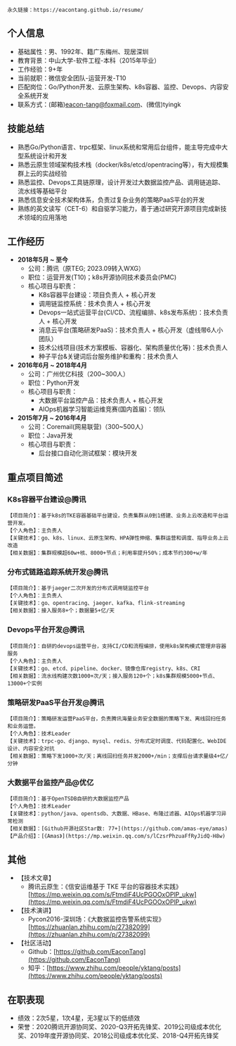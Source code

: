 ```
永久链接：https://eacontang.github.io/resume/
```

## 个人信息
- 基础属性：男、1992年、籍广东梅州、现居深圳
- 教育背景：中山大学-软件工程-本科（2015年毕业）
- 工作经验：9+年
- 当前就职：微信安全团队-运营开发-T10
- 匹配岗位：Go/Python开发、云原生架构、k8s容器、监控、Devops、内容安全系统开发
- 联系方式：(邮箱)eacon-tang@foxmail.com、(微信)tyingk


## 技能总结
- 熟悉Go/Python语言、trpc框架、linux系统和常用后台组件，能主导完成中大型系统设计和开发
- 熟悉云原生领域架构技术栈（docker/k8s/etcd/opentracing等），有大规模集群上云的实战经验
- 熟悉监控、Devops工具链原理，设计开发过大数据监控产品、调用链追踪、流水线等基础平台
- 熟悉信息安全技术架构体系，负责过复杂业务的策略PaaS平台的开发
- 熟练的英文读写（CET-6）和自驱学习能力，善于通过研究开源项目完成新技术领域的应用落地


## 工作经历
- **2018年5月 ~ 至今**
  - 公司：腾讯（原TEG; 2023.09转入WXG）
  - 职位：运营开发(T10)；k8s开源协同技术委员会(PMC)
  - 核心项目与职责：
    - K8s容器平台建设：项目负责人 + 核心开发
    - 调用链监控系统：技术负责人 + 核心开发
    - Devops一站式运营平台(CI/CD、流程编排、k8s发布系统)：技术负责人 + 核心开发
    - 消息云平台(策略研发PaaS)：技术负责人 + 核心开发（虚线带6人小团队）
    - 技术公线项目(技术方案模板、容器化、架构质量优化等)：技术负责人
    - 种子平台&关键词后台服务维护和重构：技术负责人
- **2016年6月 ~ 2018年4月**
  - 公司：广州优亿科技（200~300人）
  - 职位：Python开发
  - 核心项目与职责：
    - 大数据平台监控产品：技术负责人 + 核心开发
    - AIOps机器学习智能运维竞赛(国内首届)：领队
- **2015年7月 ~ 2016年4月**
  - 公司：Coremail(网易联营)（300~500人）
  - 职位：Java开发
  - 核心项目与职责：
    - 后台接口自动化测试框架：模块开发


## 重点项目简述

### K8s容器平台建设@腾讯
```
【项目简介】：基于k8s的TKE容器基础平台建设，负责集群从0到1搭建、业务上云改造和平台运营开发。
【个人角色】：主负责人
【关键技术】：go、k8s、linux、云原生架构、HPA弹性伸缩、集群运营和调度、指导业务上云改造
【相关数据】：集群规模超60w+核、8000+节点；利用率提升50%；成本节约300+w/年
```

### 分布式链路追踪系统开发@腾讯
```
【项目简介】：基于jaeger二次开发的分布式调用链监控平台
【个人角色】：主负责人
【关键技术】：go、opentracing、jaeger、kafka、flink-streaming
【相关数据】：接入服务8+个；数据量5+亿/天
```

### Devops平台开发@腾讯
```
【项目简介】：自研的devops运营平台，支持CI/CD和流程编排，使用k8s架构模式管理非容器服务
【个人角色】：主负责人
【关键技术】：go、etcd、pipeline、docker、镜像仓库registry、k8s、CRI
【相关数据】：流水线构建次数1000+次/天；接入服务120+个；k8s集群规模5000+节点、13000+个实例
```

### 策略研发PaaS平台开发@腾讯
```
【项目简介】：策略研发运营PaaS平台，负责腾讯海量业务安全数据的策略下发、离线回扫任务和业务运营。
【个人角色】：技术Leader
【关键技术】：trpc-go、django、mysql、redis、分布式定时调度、代码配置化、WebIDE设计、内容安全对抗
【相关数据】：策略下发1000+次/天；离线回扫任务并发2000+/min；支撑后台请求量级4+亿/分钟
```

### 大数据平台监控产品@优亿
```
【项目简介】：基于OpenTSDB自研的大数据监控产品
【个人角色】：技术Leader
【关键技术】：python/java、opentsdb、大数据、HBase、布隆过滤器、AIOps机器学习异常检测
【相关数据】：[Github开源社区Star数: 77+](https://github.com/amas-eye/amas)
【产品介绍】：[《Amas》](https://mp.weixin.qq.com/s/lCzsrPhzuaFfRyJidQ-H8w)
```


## 其他
- 【技术文章】
  - 腾讯云原生：《信安运维基于 TKE 平台的容器技术实践》[https://mp.weixin.qq.com/s/FtmdiF4UcPGOOxOPlP_ukw](https://mp.weixin.qq.com/s/FtmdiF4UcPGOOxOPlP_ukw)
- 【技术演讲】
  - Pycon2016-深圳场：《大数据监控告警系统实现》[https://zhuanlan.zhihu.com/p/27382099](https://zhuanlan.zhihu.com/p/27382099)
- 【社区活动】
  - Github：[https://github.com/EaconTang](https://github.com/EaconTang)
  - 知乎：[https://www.zhihu.com/people/yktang/posts](https://www.zhihu.com/people/yktang/posts)


## 在职表现
- 绩效：2次5星，1次4星，无3星以下的低绩效
- 荣誉：2020腾讯开源协同奖、2020-Q3开拓先锋奖、2019公司级成本优化奖、2019年度开源协同奖、2018公司级成本优化奖、2018-Q4开拓先锋奖

